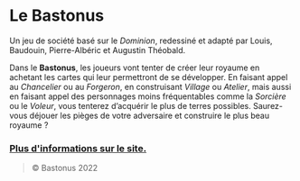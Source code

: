# Le Bastonus
Un jeu de société basé sur le _Dominion_, redessiné et adapté par Louis, Baudouin, Pierre-Albéric et Augustin Théobald.

Dans le **Bastonus**, les joueurs vont tenter de créer leur royaume en achetant les cartes qui leur permettront de se développer. En faisant appel au _Chancelier_ ou au _Forgeron_, en construisant _Village_ ou _Atelier_, mais aussi en faisant appel des personnages moins fréquentables comme la _Sorcière_ ou le _Voleur_, vous tenterez d’acquérir le plus de terres possibles. Saurez-vous déjouer les pièges de votre adversaire et construire le plus beau royaume ?

### [Plus d'informations sur le site.](https://bastonus.github.io/ "Le Bastonus")

>&copy; Bastonus 2022
